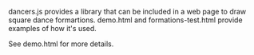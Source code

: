 dancers.js provides a library that can be included in a web page to
draw square dance formartions.  demo.html and formations-test.html
provide examples of how it's used.

See demo.html for more details.
